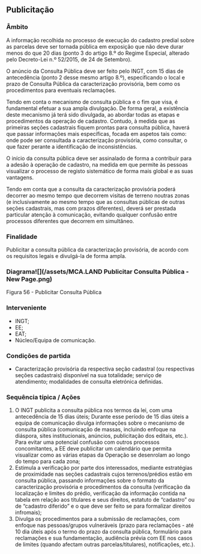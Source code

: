 ## Publicitação

### Âmbito

A informação recolhida no processo de execução do cadastro predial sobre as parcelas deve ser tornada pública em exposição que não deve durar menos do que 20 dias \(ponto 3 do artigo 8.º do Regime Especial, alterado pelo Decreto-Lei n.º 52/2015, de 24 de Setembro\).

O anúncio da Consulta Pública deve ser feito pelo INGT, com 15 dias de antecedência \(ponto 2 desse mesmo artigo 8.º\), especificando o local e prazo de Consulta Pública da caracterização provisória, bem como os procedimentos para eventuais reclamações.

Tendo em conta o mecanismo de consulta pública e o fim que visa, é fundamental efetuar a sua ampla divulgação. De forma geral, a existência deste mecanismo já terá sido divulgada, ao abordar todas as etapas e procedimentos da operação de cadastro. Contudo, à medida que as primeiras seções cadastrais fiquem prontas para consulta pública, haverá que passar informações mais específicas, focada em aspetos tais como: onde pode ser consultada a caracterização provisória, como consultar, o que fazer perante a identificação de inconsistências.

O início da consulta pública deve ser assinalado de forma a contribuir para a adesão à operação de cadastro, na medida em que permite às pessoas visualizar o processo de registo sistemático de forma mais global e as suas vantagens.

Tendo em conta que a consulta da caracterização provisória poderá decorrer ao mesmo tempo que decorrem visitas de terreno noutras zonas \(e inclusivamente ao mesmo tempo que as consultas públicas de outras seções cadastrais, mas com prazos diferentes\), deverá ser prestada particular atenção à comunicação, evitando qualquer confusão entre processos diferentes que decorrem em simultâneo.

### Finalidade

Publicitar a consulta pública da caracterização provisória, de acordo com os requisitos legais e divulgá-la de forma ampla.

### Diagrama![](/assets/MCA.LAND Publicitar Consulta Pública - New Page.png)

Figura 56 - Publicitar Consulta Pública

### Interveniente

* INGT;
* EE;
* EAT;
* Núcleo/Equipa de comunicação.

### Condições de partida

* Caracterização provisória da respectiva seção cadastral \(ou respectivas seções cadastrais\) disponível na sua totalidade; serviço de atendimento; modalidades de consulta eletrónica definidas.

### Sequência típica / Ações

1. O INGT publicita a consulta pública nos termos da lei, com uma antecedência de 15 dias úteis; Durante esse período de 15 dias úteis a equipa de comunicação divulga informações sobre o mecanismo de consulta pública \(comunicação de massas, incluindo enfoque na diáspora, sites institucionais, anúncios, publicitação dos editais, etc.\). Para evitar uma potencial confusão com outros processos concomitantes, a EE deve publicitar um calendário que permita visualizar como as várias etapas da Operação se desenrolam ao longo do tempo para cada zona;
2. Estimula a verificação por parte dos interessados, mediante estratégias de proximidade nas seções cadastrais cujos terrenos/prédios estão em consulta pública, passando informações sobre o formato da caracterização provisória e procedimentos da consulta \(verificação da localização e limites do prédio, verificação da informação contida na tabela em relação aos titulares e seus direitos, estatuto de “cadastro” ou de “cadastro diferido” e o que deve ser feito se para formalizar direitos infromais\);
3. Divulga os procedimentos para a submissão de reclamações, com enfoque nas pessoas/grupos vulneráveis \(prazo para reclamações - até 10 dia úteis após o termo do prazo da consulta pública, formulário para reclamações e sua fundamentação, audiência prévia com EE nos casos de limites \(quando afectam outras parcelas/titulares\), notificações, etc.\).



